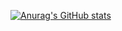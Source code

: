 [![Anurag's GitHub stats](https://github-readme-stats.vercel.app/api?username=kbh97102)](https://github.com/anuraghazra/github-readme-stats&count_private=true)
